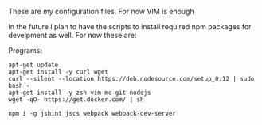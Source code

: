These are my configuration files. For now VIM is enough

In the future I plan to have the scripts to install required npm packages for develpment as well. For now these are:

Programs:

```
apt-get update
apt-get install -y curl wget
curl --silent --location https://deb.nodesource.com/setup_0.12 | sudo bash -
apt-get install -y zsh vim mc git nodejs
wget -qO- https://get.docker.com/ | sh
```

```
npm i -g jshint jscs webpack webpack-dev-server
```
